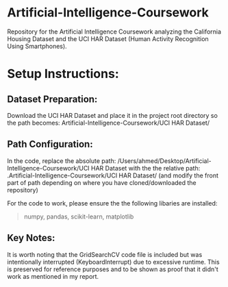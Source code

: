 # Artificial-Intelligence-Coursework
Repository for the Artificial Intelligence Coursework analyzing the California Housing Dataset and the UCI HAR Dataset (Human Activity Recognition Using Smartphones).
# Setup Instructions:
## Dataset Preparation:
Download the UCI HAR Dataset and place it in the project root directory so the path becomes:
Artificial-Intelligence-Coursework/UCI HAR Dataset/

## Path Configuration:
In the code, replace the absolute path:
/Users/ahmed/Desktop/Artificial-Intelligence-Coursework/UCI HAR Dataset
with the the relative path:
.Artificial-Intelligence-Coursework/UCI HAR Dataset/
(and modify the front part of path depending on where you have cloned/downloaded the repository)

For the code to work, please ensure the the following libaries are installed:
>numpy,
>pandas,
>scikit-learn,
>matplotlib

## Key Notes:

It is worth noting that the GridSearchCV code file is included but was intentionally interrupted (KeyboardInterrupt) due to excessive runtime. This is preserved for reference purposes and to be shown as proof that it didn't work as mentioned in my report.
#